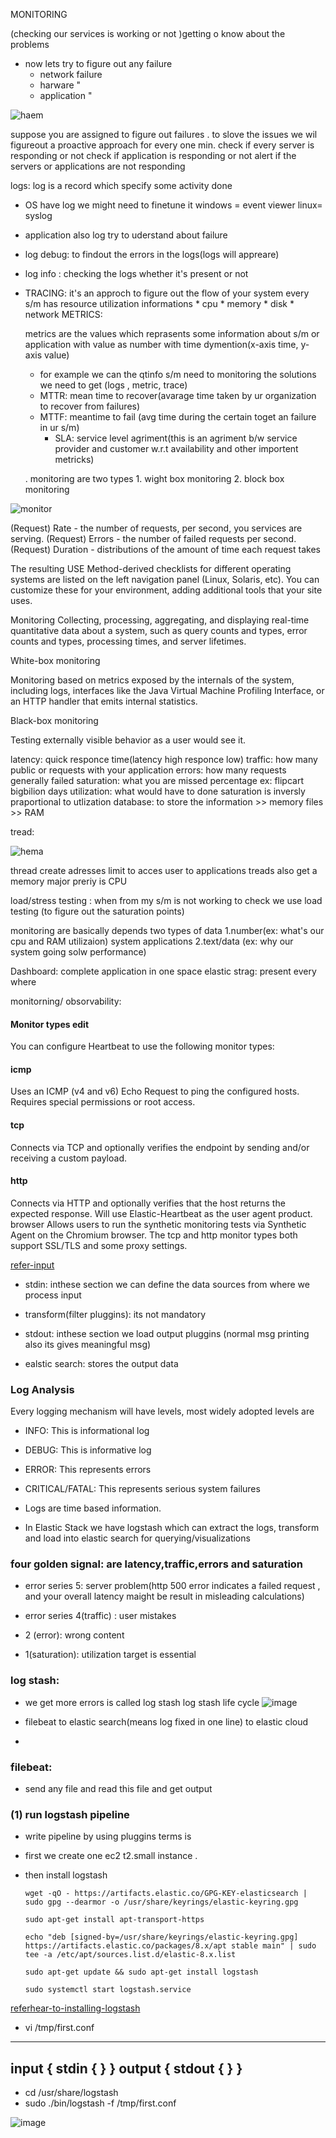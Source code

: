  MONITORING

(checking our services is working or not )getting o know about the problems
* now lets try to figure out any failure
    * network failure
    * harware "
    * application "

![haem](./IMAGES/1.png)


 suppose you are assigned to figure out failures . to slove the issues we wil figureout a proactive approach
    for every one min.
    check if every server is responding or not
    check if application is responding or not
    alert if the servers or applications are not responding

logs: log is a record which specify some activity done 

* OS have log we might need to  finetune it
        windows = event viewer
        linux= syslog
* application also log try to uderstand about failure
 * log debug: to findout the errors in the logs(logs will appreare)
 * log info :  checking the logs whether it's present or not


* TRACING:
  it's an approch to figure out the flow of your system
  every s/m has resource utilization informations
        * cpu
        * memory
        * disk
        * network
METRICS:

  metrics are the values which reprasents some information about s/m
  or application with value as number with time dymention(x-axis time, y-axis value)

  * for example we can the qtinfo s/m need to monitoring the solutions we need to get (logs , metric, trace)
  * MTTR: mean time to recover(avarage time taken by ur organization to       recover from failures)
  * MTTF: meantime to fail (avg time during the certain toget an failure in ur s/m)
    * SLA: service level agriment(this is an agriment b/w service provider and customer w.r.t  availability and other importent metricks)
  
  . monitoring are two types 
      1. wight box monitoring
      2. block box monitoring

![monitor](./IMAGES/2.png)

(Request) Rate - the number of requests, per second, you services are serving.
(Request) Errors - the number of failed requests per second.
(Request) Duration - distributions of the amount of time each request takes

The resulting USE Method-derived checklists for different operating systems are listed on the left navigation panel (Linux, Solaris, etc). You can customize these for your environment, adding additional tools that your site uses. 

Monitoring
Collecting, processing, aggregating, and displaying real-time quantitative data about a system, such as query counts and types, error counts and types, processing times, and server lifetimes.

White-box monitoring

Monitoring based on metrics exposed by the internals of the system, including logs, interfaces like the Java Virtual Machine Profiling Interface, or an HTTP handler that emits internal statistics.

Black-box monitoring

Testing externally visible behavior as a user would see it.

latency: quick responce time(latency high responce low)
traffic: how many public or requests with your application 
errors: how many requests generally failed
saturation: what you are missed percentage 
  ex:  flipcart bigbilion days
utilization: what would have to done
   saturation is inversly praportional to utlization
database: to store the information >> memory files >> RAM

tread:

![hema](./IMAGES/3.png)

thread create adresses limit to acces user to applications 
treads also get a memory major preriy is CPU
 
load/stress testing : when from my s/m is not working  to check we use load testing (to figure out the saturation points)

monitoring are basically depends two types of data
  1.number(ex: what's our cpu and RAM utilizaion)
      system
      applications
  2.text/data (ex: why our system going solw performance)

Dashboard: complete application in one space
elastic strag: present every where

 monitorning/ obsorvability: 

####  Monitor types edit
You can configure Heartbeat to use the following monitor types:

#### icmp
Uses an ICMP (v4 and v6) Echo Request to ping the configured hosts. Requires special permissions or root access.
#### tcp
Connects via TCP and optionally verifies the endpoint by sending and/or receiving a custom payload.
#### http
Connects via HTTP and optionally verifies that the host returns the expected response. Will use Elastic-Heartbeat as the user agent product.
browser
Allows users to run the synthetic monitoring tests via Synthetic Agent on the Chromium browser.
The tcp and http monitor types both support SSL/TLS and some proxy settings.

 




[def]: ./IMAGES/1.png




[refer-input](https://www.elastic.co/guide/en/logstash/current/input-plugins.html)

  * stdin: inthese section we can define the data sources from where we process input 

  
  * transform(filter pluggins): its not mandatory

  * stdout: inthese section we load  output pluggins (normal msg printing also its gives meaningful msg)

  * ealstic search: stores the output data

### Log Analysis

Every logging mechanism will have levels, most widely adopted levels are

* INFO: This is informational log
* DEBUG: This is informative log
* ERROR: This represents errors
* CRITICAL/FATAL: This represents serious system failures

* Logs are time based information.
* In Elastic Stack we have logstash which can extract the logs, transform and load into elastic search for querying/visualizations

### four golden signal: are latency,traffic,errors and saturation

* error series 5: server problem(http 500 error indicates a failed request , and your overall latency maight be result in misleading calculations)

* error series 4(traffic) : user mistakes
* 2 (error):  wrong content
* 1(saturation): utilization target is essential

### log stash:
  * we get more errors is called log stash
log stash life cycle
![image](./IMAGES/4.png)
 * filebeat to elastic search(means log fixed in one line) to elastic cloud

 * 
### filebeat:
  * send any file and read this file and get output 

### (1)  run logstash pipeline
*  write pipeline by using pluggins terms is


* first we create one ec2 t2.small instance .
* then install logstash

      wget -qO - https://artifacts.elastic.co/GPG-KEY-elasticsearch | sudo gpg --dearmor -o /usr/share/keyrings/elastic-keyring.gpg

      sudo apt-get install apt-transport-https

      echo "deb [signed-by=/usr/share/keyrings/elastic-keyring.gpg] https://artifacts.elastic.co/packages/8.x/apt stable main" | sudo tee -a /etc/apt/sources.list.d/elastic-8.x.list

      sudo apt-get update && sudo apt-get install logstash

      sudo systemctl start logstash.service

[referhear-to-installing-logstash](https://www.elastic.co/guide/en/logstash/current/installing-logstash.html#_apt)

* vi /tmp/first.conf

---
input {
    stdin {
    }
}
output {
    stdout {
    }
}
---
* cd /usr/share/logstash
* sudo ./bin/logstash -f /tmp/first.conf

![image](./IMAGES/5.png)







